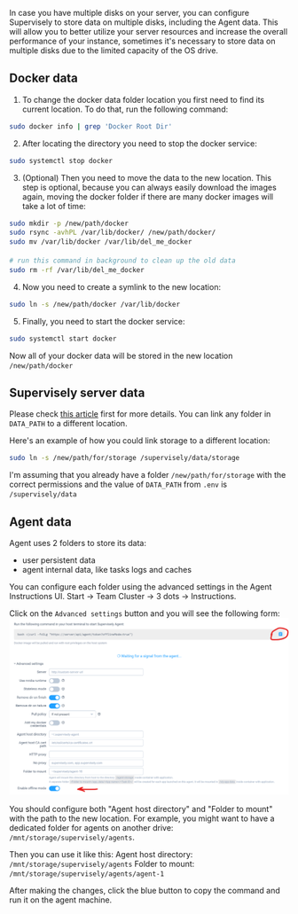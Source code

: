 In case you have multiple disks on your server, you can configure Supervisely to store data on multiple disks, including the Agent data. This will allow you to better utilize your server resources and increase the overall performance of your instance, sometimes it's necessary to store data on multiple disks due to the limited capacity of the OS drive.

## Docker data

1. To change the docker data folder location you first need to find its current location. To do that, run the following command:
```bash
sudo docker info | grep 'Docker Root Dir'
```

2. After locating the directory you need to stop the docker service:
```bash
sudo systemctl stop docker
```

3. (Optional) Then you need to move the data to the new location. This step is optional, because you can always easily download the images again, moving the docker folder if there are many docker images will take a lot of time:
```bash
sudo mkdir -p /new/path/docker
sudo rsync -avhPL /var/lib/docker/ /new/path/docker/
sudo mv /var/lib/docker /var/lib/del_me_docker

# run this command in background to clean up the old data
sudo rm -rf /var/lib/del_me_docker
```

4. Now you need to create a symlink to the new location:
```bash
sudo ln -s /new/path/docker /var/lib/docker
```

5. Finally, you need to start the docker service:
```bash
sudo systemctl start docker
```

Now all of your docker data will be stored in the new location `/new/path/docker`

## Supervisely server data

Please check [this article](../data-folder/README.md) first for more details. You can link any folder in `DATA_PATH` to a different location.

Here's an example of how you could link storage to a different location:
```bash
sudo ln -s /new/path/for/storage /supervisely/data/storage
```

I'm assuming that you already have a folder `/new/path/for/storage` with the correct permissions and the value of `DATA_PATH` from `.env` is `/supervisely/data`

## Agent data
Agent uses 2 folders to store its data:

- user persistent data
- agent internal data, like tasks logs and caches

You can configure each folder using the advanced settings in the Agent Instructions UI.
Start -> Team Cluster -> 3 dots -> Instructions.

Click on the `Advanced settings` button and you will see the following form:
![](../offline-usage/images/agent_offline_usage.png)

You should configure both "Agent host directory" and "Folder to mount" with the path to the new location.
For example, you might want to have a dedicated folder for agents on another drive: `/mnt/storage/supervisely/agents`.

Then you can use it like this:
Agent host directory: `/mnt/storage/supervisely/agents`
Folder to mount: `/mnt/storage/supervisely/agents/agent-1`

After making the changes, click the blue button to copy the command and run it on the agent machine.
